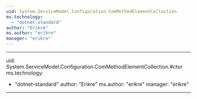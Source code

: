 ```yaml
---
uid: System.ServiceModel.Configuration.ComMethodElementCollection
ms.technology: 
  - "dotnet-standard"
author: "Erikre"
ms.author: "erikre"
manager: "erikre"
---
```


---
uid: System.ServiceModel.Configuration.ComMethodElementCollection.#ctor
ms.technology: 
  - "dotnet-standard"
author: "Erikre"
ms.author: "erikre"
manager: "erikre"
---
